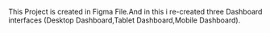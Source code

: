 This Project is created in Figma File.And in this i re-created three Dashboard interfaces (Desktop Dashboard,Tablet Dashboard,Mobile Dashboard).
